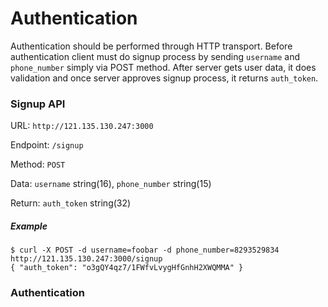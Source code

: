 # Authentication

Authentication should be performed through HTTP transport. Before authentication client must do signup process by sending `username` and `phone_number` simply via POST method. After server gets user data, it does validation and once server approves signup process, it returns `auth_token`.

### Signup API

URL: `http://121.135.130.247:3000`

Endpoint: `/signup`

Method: `POST`

Data: `username` string(16), `phone_number` string(15)

Return: `auth_token` string(32)

##### Example

```
$ curl -X POST -d username=foobar -d phone_number=8293529834 http://121.135.130.247:3000/signup
{ "auth_token": "o3gQY4qz7/1FWfvLvygHfGnhH2XWQMMA" }
```

### Authentication
